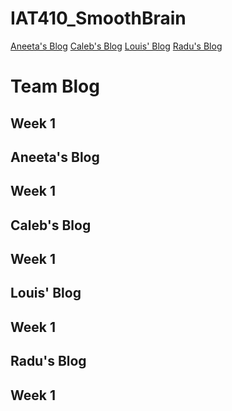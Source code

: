 # IAT410_SmoothBrain

<a href="#aneeta">Aneeta's Blog</a>
<a href="#caleb">Caleb's Blog</a>
<a href="#louis">Louis' Blog</a>
<a href="#Radu">Radu's Blog</a>

<h1>Team Blog</h1>

<h2>Week 1</h2>

<section id="aneeta">
  <h1>Aneeta's Blog</h1>
  <h2>Week 1</h1>
  
  </section>
  
  <section id="caleb">
  <h1>Caleb's Blog</h1>
  <h2>Week 1</h1>
  
  </section>
  
  <section id="louis">
  <h1>Louis' Blog</h1>
  <h2>Week 1</h1>
  
  </section>
  
  <section id="radu">
  <h1>Radu's Blog</h1>
  <h2>Week 1</h1>
  
  </section>


